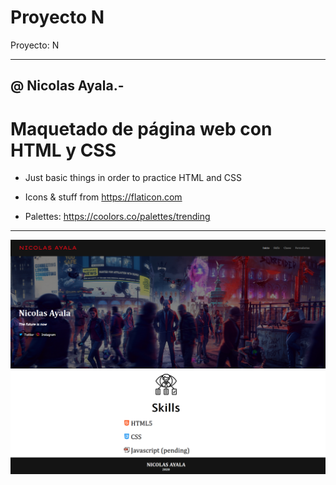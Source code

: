 # Proyecto N
Proyecto: N

******************************************************************

## @ Nicolas Ayala.-

# Maquetado de página web con HTML y CSS

- Just basic things in order to practice HTML and CSS

- Icons & stuff from https://flaticon.com

- Palettes: https://coolors.co/palettes/trending

******************************************************************

![res-1](https://github.com/klitown/proyecto_1/blob/master/final.png)
![res-2](https://github.com/klitown/proyecto_1/blob/master/result-2.png)
